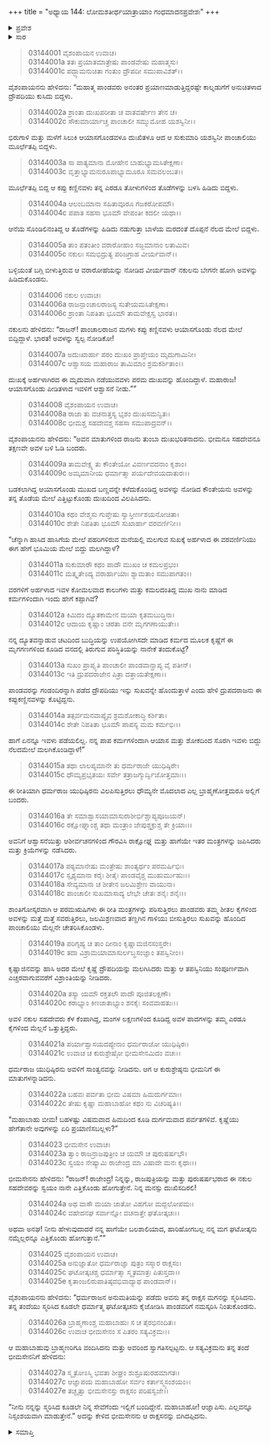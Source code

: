 +++
title = "ಅಧ್ಯಾಯ 144: ಲೋಮಶತೀರ್ಥಯಾತ್ರಾಯಾಂ ಗಂಧಮಾದನಪ್ರವೇಶಃ"
+++

<details><summary>ಪ್ರವೇಶ</summary>


।।   ಓಂ ಓಂ ನಮೋ ನಾರಾಯಣಾಯ।।   ಶ್ರೀ ವೇದವ್ಯಾಸಾಯ ನಮಃ ।।

ಶ್ರೀ ಕೃಷ್ಣದ್ವೈಪಾಯನ ವೇದವ್ಯಾಸ ವಿರಚಿತ  

**ಶ್ರೀ ಮಹಾಭಾರತ**

**ಆರಣ್ಯಕ ಪರ್ವ**

**ತೀರ್ಥಯಾತ್ರಾ ಪರ್ವ**

**ಅಧ್ಯಾಯ 144**

</details>


<details><summary>ಸಾರ</summary>

ಚಂಡಮಾರುತಕ್ಕೆ ಸಿಲುಕಿದ ದ್ರೌಪದಿಯು ಮೂರ್ಛಿತಳಾದುದು (1-5). ಯುಧಿಷ್ಠಿರನ ವಿಲಾಪ (6-15). ದ್ರೌಪದಿಯು ಎಚ್ಚರಗೊಳ್ಳಲು, ಭೀಮನು ಘಟೋತ್ಕಚನನ್ನು ಸ್ಮರಿಸಿ ಕರೆಸಿಕೊಂಡಿದುದು (16-27).

</details>



> 03144001 ವೈಶಂಪಾಯನ ಉವಾಚ।  
03144001a ತತಃ ಪ್ರಯಾತಮಾತ್ರೇಷು ಪಾಂಡವೇಷು ಮಹಾತ್ಮಸು।  
03144001c ಪದ್ಭ್ಯಾಮನುಚಿತಾ ಗಂತುಂ ದ್ರೌಪದೀ ಸಮುಪಾವಿಶತ್।।

ವೈಶಂಪಾಯನನು ಹೇಳಿದನು: “ಮಹಾತ್ಮ ಪಾಂಡವರು ಅನಂತರ ಪ್ರಯಾಣಮಾಡುತ್ತಿದ್ದರಷ್ಟೇ ಕಾಲ್ನಡುಗೆಗೆ ಅನುಚಿತಳಾದ ದ್ರೌಪದಿಯು ಕುಸಿದು ಬಿದ್ದಳು.

> 03144002a ಶ್ರಾಂತಾ ದುಃಖಪರೀತಾ ಚ ವಾತವರ್ಷೇಣ ತೇನ ಚ।  
03144002c ಸೌಕುಮಾರ್ಯಾಚ್ಚ ಪಾಂಚಾಲೀ ಸಮ್ಮುಮೋಹ ಯಶಸ್ವಿನೀ।।

ಭಿರುಗಾಳಿ ಮತ್ತು ಮಳೆಗೆ ಸಿಲುಕಿ ಆಯಾಸಗೊಂಡವಳೂ ದುಃಖಿತಳೂ ಆದ ಆ ಸುಕುಮಾರಿ ಯಶಸ್ವಿನೀ ಪಾಂಚಾಲಿಯು ಮೂರ್ಛೆತಪ್ಪಿ ಬಿದ್ದಳು.

> 03144003a ಸಾ ಪಾತ್ಯಮಾನಾ ಮೋಹೇನ ಬಾಹುಭ್ಯಾಮಸಿತೇಕ್ಷಣಾ।   
03144003c ವೃತ್ತಾಭ್ಯಾಮನುರೂಪಾಭ್ಯಾಮೂರೂ ಸಮವಲಂಬತ।।

ಮೂರ್ಛೆತಪ್ಪಿ ಬಿದ್ದ ಆ ಕಪ್ಪು ಕಣ್ಣಿನವಳು ತನ್ನ ಎರಡೂ ತೋಳುಗಳಿಂದ ತೊಡೆಗಳನ್ನು ಬಳಸಿ ಹಿಡಿದು ಬಿದ್ದಳು.

> 03144004a ಆಲಂಬಮಾನಾ ಸಹಿತಾವೂರೂ ಗಜಕರೋಪಮೌ।  
03144004c ಪಪಾತ ಸಹಸಾ ಭೂಮೌ ವೇಪಂತೀ ಕದಲೀ ಯಥಾ।।

ಆನೆಯ ಸೊಂಡಿಲಿನಂತಿದ್ದ ಆ ತೊಡೆಗಳನ್ನು ಹಿಡಿದು ನಡುಗುತ್ತಾ ಬಾಳೆಯ ಮರದಂತೆ ದೊಪ್ಪನೆ ನೆಲದ ಮೇಲೆ ಬಿದ್ದಳು.

> 03144005a ತಾಂ ಪತಂತೀಂ ವರಾರೋಹಾಂ ಸಜ್ಜಮಾನಾಂ ಲತಾಮಿವ।  
03144005c ನಕುಲಃ ಸಮಭಿದ್ರುತ್ಯ ಪರಿಜಗ್ರಾಹ ವೀರ್ಯವಾನ್।।

ಬಳ್ಳಿಯಂತೆ ಬಗ್ಗಿ ಬೀಳುತ್ತಿರುವ ಆ ವರಾರೋಹೆಯನ್ನು ನೋಡಿದ ವೀರ್ಯವಾನ್ ನಕುಲನು ಬೇಗನೇ ಹೋಗಿ ಅವಳನ್ನು ಹಿಡಿದುಕೊಂಡನು.

> 03144006 ನಕುಲ ಉವಾಚ।  
03144006a ರಾಜನ್ಪಾಂಚಾಲರಾಜಸ್ಯ ಸುತೇಯಮಸಿತೇಕ್ಷಣಾ।   
03144006c ಶ್ರಾಂತಾ ನಿಪತಿತಾ ಭೂಮೌ ತಾಮವೇಕ್ಷಸ್ವ ಭಾರತ।।

ನಕುಲನು ಹೇಳಿದನು: “ರಾಜನ್! ಪಾಂಚಾಲರಾಜನ ಮಗಳು ಕಪ್ಪು ಕಣ್ಣಿನವಳು ಆಯಾಸಗೊಂಡು ನೆಲದ ಮೇಲೆ ಬಿದ್ದಿದ್ದಾಳೆ. ಭಾರತ! ಅವಳನ್ನು ಸ್ವಲ್ಪ ನೋಡಿಕೋ!

> 03144007a ಅದುಃಖಾರ್ಹಾ ಪರಂ ದುಃಖಂ ಪ್ರಾಪ್ತೇಯಂ ಮೃದುಗಾಮಿನೀ।  
03144007c ಆಶ್ವಾಸಯ ಮಹಾರಾಜ ತಾಮಿಮಾಂ ಶ್ರಮಕರ್ಶಿತಾಂ।।

ದುಃಖಕ್ಕೆ ಅರ್ಹಳಾಗಿರದ ಈ ಮೃದುವಾಗಿ ನಡೆಯುವವಳು ಪರಮ ದುಃಖವನ್ನು ಹೊಂದಿದ್ದಾಳೆ. ಮಹಾರಾಜ! ಆಯಾಸಗೊಂಡು ಪೀಡಿತಳಾದ ಇವಳಿಗೆ ಆಶ್ವಾಸನೆ ನೀಡು.””

> 03144008 ವೈಶಂಪಾಯನ ಉವಾಚ।  
03144008a ರಾಜಾ ತು ವಚನಾತ್ತಸ್ಯ ಭೃಶಂ ದುಃಖಸಮನ್ವಿತಃ।   
03144008c ಭೀಮಶ್ಚ ಸಹದೇವಶ್ಚ ಸಹಸಾ ಸಮುಪಾದ್ರವನ್।।

ವೈಶಂಪಾಯನನು ಹೇಳಿದನು: “ಅವನ ಮಾತುಗಳಿಂದ ರಾಜನು ತುಂಬಾ ದುಃಖಭರಿತನಾದನು. ಭೀಮನೂ ಸಹದೇವನೂ ತಕ್ಷಣವೇ ಅವಳ ಬಳಿ ಓಡಿ ಬಂದರು.

> 03144009a ತಾಮವೇಕ್ಷ್ಯ ತು ಕೌಂತೇಯೋ ವಿವರ್ಣವದನಾಂ ಕೃಶಾಂ।  
03144009c ಅಮ್ಕಮಾನೀಯ ಧರ್ಮಾತ್ಮಾ ಪರ್ಯದೇವಯದಾತುರಃ।।

ಬಡಕಲಾಗಿದ್ದ ಆಯಾಸಗೊಂಡು ಮುಖದ ಬಣ್ಣವನ್ನೇ ಕಳೆದುಕೊಂಡಿದ್ದ ಅವಳನ್ನು ನೋಡಿದ ಕೌಂತೇಯನು ಅವಳನ್ನು ತನ್ನ ತೊಡೆಯ ಮೇಲೆ ಎತ್ತಿಟ್ಟುಕೊಂಡು ದುಃಖದಿಂದ ವಿಲಪಿಸಿದನು.

> 03144010a ಕಥಂ ವೇಶ್ಮಸು ಗುಪ್ತೇಷು ಸ್ವಾಸ್ತೀರ್ಣಶಯನೋಚಿತಾ।  
03144010c ಶೇತೇ ನಿಪತಿತಾ ಭೂಮೌ ಸುಖಾರ್ಹಾ ವರವರ್ಣಿನೀ।।

“ಚೆನ್ನಾಗಿ ಹಾಸಿದ ಹಾಸಿಗೆಯ ಮೇಲೆ ಪಹರಿಗಳಿರುವ ಮನೆಯಲ್ಲಿ ಮಲಗುವ ಸುಖಕ್ಕೆ ಅರ್ಹಳಾದ ಈ ವರವರ್ಣಿನಿಯು ಈಗ ಹೇಗೆ ಭೂಮಿಯ ಮೇಲೆ ಬಿದ್ದು ಮಲಗಿದ್ದಾಳೆ?

> 03144011a ಸುಕುಮಾರೌ ಕಥಂ ಪಾದೌ ಮುಖಂ ಚ ಕಮಲಪ್ರಭಂ।   
03144011c ಮತ್ಕೃತೇಽದ್ಯ ವರಾರ್ಹಾಯಾಃ ಶ್ಯಾಮತಾಂ ಸಮುಪಾಗತಂ।।

ವರಗಳಿಗೆ ಅರ್ಹಳಾದ ಇವಳ ಕೋಮಲವಾದ ಕಾಲುಗಳು ಮತ್ತು ಕಮಲದಂತಿದ್ದ ಮುಖ ನಾನು ಮಾಡಿದ ಕರ್ಮಗಳಿಂದಾಗಿ ಇಂದು ಹೇಗೆ ಕಪ್ಪಾಗಿವೆ?

> 03144012a ಕಿಮಿದಂ ದ್ಯೂತಕಾಮೇನ ಮಯಾ ಕೃತಮಬುದ್ಧಿನಾ।  
03144012c ಆದಾಯ ಕೃಷ್ಣಾಂ ಚರತಾ ವನೇ ಮೃಗಗಣಾಯುತೇ।।

ನನ್ನ ದ್ಯೂತವನ್ನಾಡುವ ಚಟದಿಂದ ಬುದ್ಧಿಯನ್ನು ಉಪಯೋಗಿಸದೇ ಮಾಡಿದ ಕರ್ಮದ ಮೂಲಕ ಕೃಷ್ಣೆಗೆ ಈ ಮೃಗಗಣಗಳಿಂದ ಕೂಡಿದ ವನದಲ್ಲಿ ತಿರುಗುವ ಪರಿಸ್ಥಿತಿಯನ್ನು ನಾನೇಕೆ ತಂದುಕೊಟ್ಟೆ?

> 03144013a ಸುಖಂ ಪ್ರಾಪ್ಸ್ಯತಿ ಪಾಂಚಾಲೀ ಪಾಂಡವಾನ್ಪ್ರಾಪ್ಯ ವೈ ಪತೀನ್।  
03144013c ಇತಿ ದ್ರುಪದರಾಜೇನ ಪಿತ್ರಾ ದತ್ತಾಯತೇಕ್ಷಣಾ।।

ಪಾಂಡವರನ್ನು ಗಂಡಂದಿರನ್ನಾಗಿ ಪಡೆದ ದ್ರೌಪದಿಯು ಇನ್ನು ಸುಖವನ್ನೇ ಹೊಂದುತ್ತಾಳೆ ಎಂದು ಹೇಳಿ ದ್ರುಪದರಾಜನು ಈ ಕಪ್ಪುಕಣ್ಣಿನವಳನ್ನು ಕೊಟ್ಟಿದ್ದನು.

> 03144014a ತತ್ಸರ್ವಮನವಾಪ್ಯೈವ ಶ್ರಮಶೋಕಾದ್ಧಿ ಕರ್ಶಿತಾ।  
03144014c ಶೇತೇ ನಿಪತಿತಾ ಭೂಮೌ ಪಾಪಸ್ಯ ಮಮ ಕರ್ಮಭಿಃ।।

ಹಾಗೆ ಏನನ್ನೂ ಇವಳು ಪಡೆಯಲಿಲ್ಲ. ನನ್ನ ಪಾಪ ಕರ್ಮಗಳಿಂದಾಗಿ ಆಯಾಸ ಮತ್ತು ಶೋಕದಿಂದ ಸೊರಗಿ ಇವಳು ಬಿದ್ದು ನೆಲದಮೇಲೆ ಮಲಗಿಕೊಂಡಿದ್ದಾಳೆ!”

> 03144015a ತಥಾ ಲಾಲಪ್ಯಮಾನೇ ತು ಧರ್ಮರಾಜೇ ಯುಧಿಷ್ಠಿರೇ।  
03144015c ಧೌಮ್ಯಪ್ರಭೃತಯಃ ಸರ್ವೇ ತತ್ರಾಜಗ್ಮುರ್ದ್ವಿಜೋತ್ತಮಾಃ।।

ಈ ರೀತಿಯಾಗಿ ಧರ್ಮರಾಜ ಯುಧಿಷ್ಠಿರನು ವಿಲಪಿಸುತ್ತಿರಲು ಧೌಮ್ಯನೇ ಮೊದಲಾದ ಎಲ್ಲ ಬ್ರಾಹ್ಮಣೋತ್ತಮರೂ ಅಲ್ಲಿಗೆ ಬಂದರು.

> 03144016a ತೇ ಸಮಾಶ್ವಾಸಯಾಮಾಸುರಾಶೀರ್ಭಿಶ್ಚಾಪ್ಯಪೂಜಯನ್।  
03144016c ರಕ್ಷೋಘ್ನಾಂಶ್ಚ ತಥಾ ಮಂತ್ರಾಂ ಜೇಪುಶ್ಚಕ್ರುಶ್ಚ ತೇ ಕ್ರಿಯಾಃ।।

ಅವನಿಗೆ ಆಶ್ವಾಸನೆಯಿತ್ತು ಆಶೀರ್ವಚನಗಳಿಂದ ಗೌರವಿಸಿ ರಾಕ್ಷೋಘ್ನ ಮತ್ತು ಹಾಗೆಯೇ ಇತರ ಮಂತ್ರಗಳನ್ನು ಜಪಿಸಿದರು ಮತ್ತು ಕ್ರಿಯೆಗಳನ್ನು ನಡೆಸಿದರು.

> 03144017a ಪಠ್ಯಮಾನೇಷು ಮಂತ್ರೇಷು ಶಾಂತ್ಯರ್ಥಂ ಪರಮರ್ಷಿಭಿಃ।  
03144017c ಸ್ಪೃಶ್ಯಮಾನಾ ಕರೈಃ ಶೀತೈಃ ಪಾಂಡವೈಶ್ಚ ಮುಹುರ್ಮುಹುಃ।।   
03144018a ಸೇವ್ಯಮಾನಾ ಚ ಶೀತೇನ ಜಲಮಿಶ್ರೇಣ ವಾಯುನಾ।  
03144018c ಪಾಂಚಾಲೀ ಸುಖಮಾಸಾದ್ಯ ಲೇಭೇ ಚೇತಃ ಶನೈಃ ಶನೈಃ।।

ಶಾಂತಿಗೋಸ್ಕರವಾಗಿ ಆ ಪರಮ‌ಋಷಿಗಳು ಈ ರೀತಿ ಮಂತ್ರಗಳನ್ನು ಪಠಿಸುತ್ತಿರಲು ಪಾಂಡವರು ತಮ್ಮ ಶೀತಲ ಕೈಗಳಿಂದ ಅವಳನ್ನು ಮತ್ತೆ ಮತ್ತೆ ಸವರುತ್ತಿರಲು, ಜಲಮಿಶ್ರಣವಾದ ತಣ್ಣಗಿನ ಗಾಳಿಯು ಬೀಸುತ್ತಿರಲು ಸುಖವನ್ನು ಹೊಂದಿದ ಪಾಂಚಾಲಿಯು ಮೆಲ್ಲನೇ ಚೇತರಿಸಿಕೊಂಡಳು.

> 03144019a ಪರಿಗೃಹ್ಯ ಚ ತಾಂ ದೀನಾಂ ಕೃಷ್ಣಾಮಜಿನಸಂಸ್ತರೇ।   
03144019c ತದಾ ವಿಶ್ರಾಮಯಾಮಾಸುರ್ಲಬ್ಧಸಂಜ್ಞಾಂ ತಪಸ್ವಿನೀಂ।।

ಕೃಷ್ಣಾಜಿನವನ್ನು ಹಾಸಿ ಅದರ ಮೇಲೆ ಕೃಷ್ಣೆ ದ್ರೌಪದಿಯನ್ನು ಮಲಗಿಸಿದರು ಮತ್ತು ಆ ತಪಸ್ವಿನಿಯು ಸಂಪೂರ್ಣವಾಗಿ ಎಚ್ಚರವಾಗುವವರೆಗೆ ವಿಶ್ರಾಂತಿಯನ್ನು ನೀಡಿದರು.

> 03144020a ತಸ್ಯಾ ಯಮೌ ರಕ್ತತಲೌ ಪಾದೌ ಪೂಜಿತಲಕ್ಷಣೌ।  
03144020c ಕರಾಭ್ಯಾಂ ಕಿಣಜಾತಾಭ್ಯಾಂ ಶನಕೈಃ ಸಂವವಾಹತುಃ।।

ಅವಳಿ ನಕುಲ ಸಹದೇವರು ಕೆಳ ಕೆಂಪಾಗಿದ್ದ, ಮಂಗಳ ಲಕ್ಷಣಗಳಿಂದ ಕೂಡಿದ್ದ ಅವಳ ಪಾದಗಳನ್ನು ತಮ್ಮ ಎರಡೂ ಕೈಗಳಿಂದ ಮೆಲ್ಲನೆ ಒತ್ತುತ್ತಿದ್ದರು.

> 03144021a ಪರ್ಯಾಶ್ವಾಸಯದಪ್ಯೇನಾಂ ಧರ್ಮರಾಜೋ ಯುಧಿಷ್ಠಿರಃ।  
03144021c ಉವಾಚ ಚ ಕುರುಶ್ರೇಷ್ಠೋ ಭೀಮಸೇನಮಿದಂ ವಚಃ।।

ಧರ್ಮರಾಜ ಯುಧಿಷ್ಠಿರನು ಅವಳಿಗೆ ಸಾಂತ್ವನವನ್ನು ನೀಡಿದನು. ಆಗ ಆ ಕುರುಶ್ರೇಷ್ಠನು ಭೀಮನಿಗೆ ಈ ಮಾತುಗಳನ್ನಾಡಿದನು.

> 03144022a ಬಹವಃ ಪರ್ವತಾ ಭೀಮ ವಿಷಮಾ ಹಿಮದುರ್ಗಮಾಃ।  
03144022c ತೇಷು ಕೃಷ್ಣಾ ಮಹಾಬಾಹೋ ಕಥಂ ನು ವಿಚರಿಷ್ಯತಿ।।

“ಮಹಾಬಾಹು ಬೀಮ! ಬಹಳಷ್ಟು ವಿಷಮವಾದ ಹಿಮದಿಂದ ಕೂಡಿ ದುರ್ಗಮವಾದ ಪರ್ವತಗಳಿವೆ. ಕೃಷ್ಣೆಯು ಹೇಗೆತಾನೇ ಅವುಗಳನ್ನು ಏರಿ ಪ್ರಯಾಣಿಸಬಲ್ಲಳು?”

> 03144023 ಭೀಮಸೇನ ಉವಾಚ।  
03144023a ತ್ವಾಂ ರಾಜನ್ರಾಜಪುತ್ರೀಂ ಚ ಯಮೌ ಚ ಪುರುಷರ್ಷಭೌ।  
03144023c ಸ್ವಯಂ ನೇಷ್ಯಾಮಿ ರಾಜೇಂದ್ರ ಮಾ ವಿಷಾದೇ ಮನಃ ಕೃಥಾಃ।।

ಭೀಮಸೇನನು ಹೇಳಿದನು: “ರಾಜನ್! ರಾಜೇಂದ್ರ! ನಿನ್ನನ್ನು, ರಾಜಪುತ್ರಿಯನ್ನು ಮತ್ತು ಪುರುಷರ್ಷಭರಾದ ಈ ನಕುಲ ಸಹದೇವರನ್ನು ಸ್ವಯಂ ನಾನೇ ಎತ್ತಿಕೊಂಡು ಹೋಗುತ್ತೇನೆ. ನಿನ್ನ ಮನಸ್ಸು ದುಃಖಿಸದಿರಲಿ!

> 03144024a ಅಥ ವಾಸೌ ಮಯಾ ಜಾತೋ ವಿಹಗೋ ಮದ್ಬಲೋಪಮಃ।   
03144024c ವಹೇದನಘ ಸರ್ವಾನ್ನೋ ವಚನಾತ್ತೇ ಘತೋತ್ಕಚಃ।।

ಅಥವಾ ಅನಘ! ನೀನು ಹೇಳುವುದಾದರೆ ನನ್ನ ಹಾಗೆಯೇ ಬಲಶಾಲಿಯಾದ, ಹಾರಿಹೋಗಬಲ್ಲ ನನ್ನ ಮಗ ಘಟೋತ್ಕನು ನಮ್ಮೆಲ್ಲರನ್ನೂ ಎತ್ತಿಕೊಂಡು ಹೋಗುತ್ತಾನೆ.””

> 03144025 ವೈಶಂಪಾಯನ ಉವಾಚ।  
03144025a ಅನುಜ್ಞಾತೋ ಧರ್ಮರಾಜ್ಞಾ ಪುತ್ರಂ ಸಸ್ಮಾರ ರಾಕ್ಷಸಂ।  
03144025c ಘಟೋತ್ಕಚಶ್ಚ ಧರ್ಮಾತ್ಮಾ ಸ್ಮೃತಮಾತ್ರಃ ಪಿತುಸ್ತದಾ।।  
03144025e ಕೃತಾಂಜಲಿರುಪಾತಿಷ್ಠದಭಿವಾದ್ಯಾಥ ಪಾಂಡವಾನ್।।

ವೈಶಂಪಾಯನನು ಹೇಳಿದನು: “ಧರ್ಮರಾಜನ ಅನುಮತಿಯನ್ನು ಪಡೆದು ಅವನು ತನ್ನ ರಾಕ್ಷಸ ಮಗನನ್ನು ಸ್ಮರಿಸಿದನು. ತನ್ನ ತಂದೆಯು ಸ್ಮರಿಸಿದ ಕೂಡಲೇ ಧರ್ಮಾತ್ಮ ಘಟೋತ್ಕಚನು ಕೈಜೋಡಿಸಿ ಪಾಂಡವರಿಗೆ ನಮಸ್ಕರಿಸಿ ನಿಂತುಕೊಂಡನು.

> 03144026a ಬ್ರಾಹ್ಮಣಾಂಶ್ಚ ಮಹಾಬಾಹುಃ ಸ ಚ ತೈರಭಿನಂದಿತಃ।  
03144026c ಉವಾಚ ಭೀಮಸೇನಂ ಸ ಪಿತರಂ ಸತ್ಯವಿಕ್ರಮಃ।।

ಆ ಮಹಾಬಾಹುವು ಬ್ರಾಹ್ಮಣರಿಗೂ ವಂದಿಸಿದನು ಮತ್ತು ಅವರಿಂದ ಸ್ವಾಗತಿಸಲ್ಪಟ್ಟನು. ಆ ಸತ್ಯವಿಕ್ರಮನು ತನ್ನ ತಂದೆ ಭೀಮಸೇನನಿಗೆ ಹೇಳಿದನು:

> 03144027a ಸ್ಮೃತೋಽಸ್ಮಿ ಭವತಾ ಶೀಘ್ರಂ ಶುಶ್ರೂಷುರಹಮಾಗತಃ।   
03144027c ಆಜ್ಞಾಪಯ ಮಹಾಬಾಹೋ ಸರ್ವಂ ಕರ್ತಾಸ್ಮ್ಯಸಂಶಯಂ।।  
03144027e ತಚ್ಛೃತ್ವಾ ಭೀಮಸೇನಸ್ತು ರಾಕ್ಷಸಂ ಪರಿಷಸ್ವಜೇ।।

“ನೀನು ನನ್ನನ್ನು ಸ್ಮರಿಸಿದ ಕೂಡಲೇ ನಿನ್ನ ಸೇವೆಗೆಂದು ಇಲ್ಲಿಗೆ ಬಂದಿದ್ದೇನೆ. ಮಹಾಬಾಹೋ! ಆಜ್ಞಾಪಿಸು. ಎಲ್ಲವನ್ನೂ ನಿಸ್ಸಂಶಯವಾಗಿ ಮಾಡುತ್ತೇನೆ.” ಅದನ್ನು ಕೇಳಿದ ಭೀಮಸೇನನು ಆ ರಾಕ್ಷಸನನ್ನು ಬಿಗಿದಪ್ಪಿದನು.

<details><summary>ಸಮಾಪ್ತಿ</summary>


ಇತಿ ಶ್ರೀ ಮಹಾಭಾರತೇ ಆರಣ್ಯಕಪರ್ವಣಿ ತೀರ್ಥಯಾತ್ರಾಪರ್ವಣಿ ಲೋಮಶತೀರ್ಥಯಾತ್ರಾಯಾಂ ಗಂಧಮಾದನಪ್ರವೇಶೇ ಚತುಶ್ಚತ್ವಾರಿಂಶದಧಿಕಶತತಮೋಽಧ್ಯಾಯಃ।  
ಇದು ಮಹಾಭಾರತದ ಆರಣ್ಯಕಪರ್ವದಲ್ಲಿ ತೀರ್ಥಯಾತ್ರಾಪರ್ವದಲ್ಲಿ ಲೋಮಶತೀರ್ಥಯಾತ್ರೆಯಲ್ಲಿ ಗಂಧಮಾದನಪ್ರವೇಶವೆಂಬ ನೂರಾನಲ್ವತ್ತ್ನಾಲ್ಕನೆಯ ಅಧ್ಯಾಯವು.


</details>
